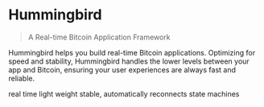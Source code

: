 # Hummingbird

> A Real-time Bitcoin Application Framework

Hummingbird helps you build real-time Bitcoin applications. Optimizing for speed and stability, Hummingbird handles the lower levels between your app and Bitcoin, ensuring your user experiences are always fast and reliable.

real time
light weight
stable, automatically reconnects
state machines
